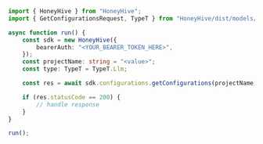 <!-- Start SDK Example Usage [usage] -->
```typescript
import { HoneyHive } from "HoneyHive";
import { GetConfigurationsRequest, TypeT } from "HoneyHive/dist/models/operations";

async function run() {
    const sdk = new HoneyHive({
        bearerAuth: "<YOUR_BEARER_TOKEN_HERE>",
    });
    const projectName: string = "<value>";
    const type: TypeT = TypeT.Llm;

    const res = await sdk.configurations.getConfigurations(projectName, type);

    if (res.statusCode == 200) {
        // handle response
    }
}

run();

```
<!-- End SDK Example Usage [usage] -->